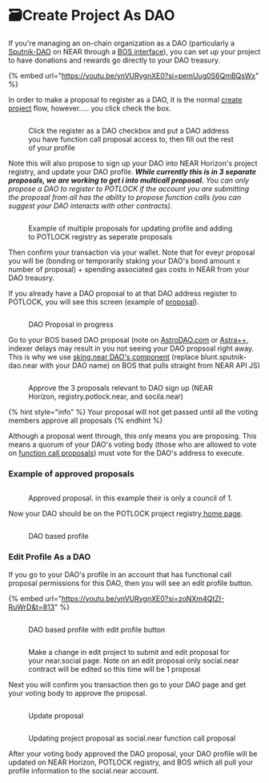 # 🗃️Create Project As DAO

If you're managing an on-chain organization as a DAO (particularly a [Sputnik-DAO](https://github.com/near-daos/sputnik-dao-contract) on NEAR through a [BOS interface](https://near.social/sking.near/widget/DAO.Page?daoId=build.sputnik-dao.near\&tab=proposals)), you can set up your project to have donations and rewards go directly to your DAO treasury.

{% embed url="https://youtu.be/ynVURygnXE0?si=pemUug0S6QmBQsWx" %}

In order to make a proposal to register as a DAO, it is the normal [create project](https://potlock.io/register) flow, however..... you click check the box.

<figure><img src="../../.gitbook/assets/Screenshot 2023-12-10 at 12.44.02 AM.png" alt=""><figcaption><p>Click the register as a DAO checkbox and put a DAO address you have function call proposal access to, then fill out the rest of your profile</p></figcaption></figure>

Note this will also propose to sign up your DAO into NEAR Horizon's project registry, and update your DAO profile. _**While currently this is in 3 separate proposals, we are working to get i into multicall proposal.** You can only propose a DAO to register to POTLOCK if the account you are submitting the proposal from all has the ability to propose function calls (you can suggest your DAO interacts with other contracts)._



<figure><img src="../../.gitbook/assets/Screenshot 2023-12-10 at 12.45.32 AM.png" alt=""><figcaption><p>Example of multiple proposals for updating profile and adding to POTLOCK registry as seperate proposals</p></figcaption></figure>

Then confirm your transaction via your wallet.  Note that for eveyr proposal you will be (bonding or temporarily staking your DAO's bond amount x number of proposal) + spending associated gas costs in NEAR from your DAO treausry.&#x20;

If you already have a DAO proposal to at that DAO address register to POTLOCK, you will see this screen (example of [proposal](https://near.org/sking.near/widget/DAO.Page?daoId=onboarddao.sputnik-dao.near\&tab=proposal\&proposalId=292)).

<figure><img src="../../.gitbook/assets/Screenshot 2023-12-10 at 12.37.15 AM (1).png" alt=""><figcaption><p>DAO Proposal in progress</p></figcaption></figure>

Go to your BOS based DAO proposal (note on [AstroDAO.com](https://app.astrodao.com) or [Astra++](https://near.org/astraplusplus.ndctools.near/widget/home), indexer delays may result in you not seeing your DAO propsoal right away. This is why we use [sking.near DAO's component](https://near.social/sking.near/widget/DAO.Page?daoId=blunt.sputnik-dao.near\&tab=proposals) (replace blunt.sputnik-dao.near with your DAO name) on BOS that pulls straight from NEAR API JS)

<figure><img src="../../.gitbook/assets/Screenshot 2023-12-10 at 12.49.09 AM.png" alt=""><figcaption><p>Approve the 3 proposals relevant to DAO sign up (NEAR Horizon, registry.potlock.near, and socila.near)</p></figcaption></figure>

{% hint style="info" %}
Your proposal will not get passed until all the voting members approve all proposals
{% endhint %}

Although a proposal went through, this only means you are proposing. This means a quorum of your DAO's voting body (those who are allowed to vote on [function call proposals](https://github.com/near-daos/sputnik-dao-contract#roles-and-permissions)) must vote for the DAO's address to execute.

### Example of approved proposals



<figure><img src="../../.gitbook/assets/Screenshot 2023-12-10 at 12.54.10 AM.png" alt=""><figcaption><p>Approved proposal. in this example their is only a council of 1. </p></figcaption></figure>

Now your DAO should be on the POTLOCK project registry[ home page](https://potlock.io/app).&#x20;

<figure><img src="../../.gitbook/assets/Screenshot 2023-12-10 at 12.59.56 AM.png" alt=""><figcaption><p>DAO based profile</p></figcaption></figure>

### Edit Profile As a DAO

If you go to your DAO's profile in an account that has functional call proposal permissions for this DAO, then you will see an edit profile button.

{% embed url="https://youtu.be/ynVURygnXE0?si=zoNXm4QtZI-RuWrD&t=813" %}

<figure><img src="../../.gitbook/assets/Screenshot 2023-12-10 at 1.01.04 AM.png" alt=""><figcaption><p>DAO based profile with edit profile button</p></figcaption></figure>



<figure><img src="../../.gitbook/assets/Screenshot 2023-12-10 at 1.04.09 AM.png" alt=""><figcaption><p>Make a change in edit project to submit and edit proposal for your near.social page. Note on an edit proposal only social.near contract will be edited so this time will be 1 proposal</p></figcaption></figure>

Next you will confirm you transaction then go to your DAO page and get your voting body to approve the proposal.



<figure><img src="../../.gitbook/assets/Screenshot 2023-12-10 at 1.06.07 AM.png" alt=""><figcaption><p>Update proposal</p></figcaption></figure>

<figure><img src="../../.gitbook/assets/Screenshot 2023-12-10 at 1.07.35 AM.png" alt=""><figcaption><p>Updating project proposal as social.near function call proposal</p></figcaption></figure>

After your voting body approved the DAO proposal, your DAO profile will be updated on NEAR Horizon, POTLOCK registry, and BOS which all pull your profile information to the social.near account.&#x20;

